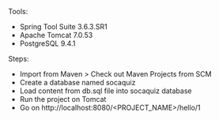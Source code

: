 Tools:
- Spring Tool Suite 3.6.3.SR1
- Apache Tomcat 7.0.53
- PostgreSQL 9.4.1

Steps:
- Import from Maven > Check out Maven Projects from SCM
- Create a database named socaquiz
- Load content from db.sql file into socaquiz database
- Run the project on Tomcat
- Go on http://localhost:8080/<PROJECT_NAME>/hello/1
